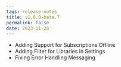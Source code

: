 ```yaml
---
tags: release-notes
title: v1.0.0-beta.7
permalink: false
date: 2023-11-28
---
```


* Adding Support for Subscriptions Offline
* Adding Filter for Libraries in Settings
* Fixing Error Handling Messaging